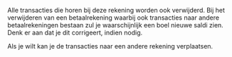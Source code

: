 Alle transacties die horen bij deze rekening worden ook verwijderd. Bij het verwijderen van een betaalrekening waarbij ook transacties naar andere betaalrekeningen bestaan zul je waarschijnlijk een boel nieuwe saldi zien. Denk er aan dat je dit corrigeert, indien nodig.

Als je wilt kan je de transacties naar een andere rekening verplaatsen.